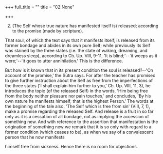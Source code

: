 +++
full_title = ""
title = "02 None"

+++


2. (The Self whose true nature has manifested itself is) released; according to the promise (made by scripture).

That soul, of which the text says that it manifests itself, is released from its former bondage and abides in its own pure Self; while previously its Self was stained by the three states (i.e. the state of waking, dreaming, and dreamless sleep), according to Cḥ. Up. VIII, 9-11, 'It is blind;'--'it weeps as it were;'--'it goes to utter annihilation.' This is the difference.

But how is it known that in its present condition the soul is released?--'On account of the promise,' the Sūtra says. For after the teacher has promised to give further instruction about the Self as free from the imperfections of the three states ('I shall explain him further to you,' Cḥ. Up. VIII, 11, 3), he introduces the topic (of the released Self) in the words, 'Him being free from the body neither pleasure nor pain touches,' and concludes, 'By his own nature he manifests himself; that is the highest Person.' The words at the beginning of the tale also, 'The Self which is free from sin' (VIII, 7, 1), make a promise regarding the released Self. And release is a fruit in so far only as it is a cessation of all bondage, not as implying the accession of something new. And with reference to the assertion that manifestation is the origination of something new we remark that it is so only with regard to a former condition (which ceases to be), as when we say of a convalescent person that he now manifests

himself free from sickness. Hence there is no room for objections.

